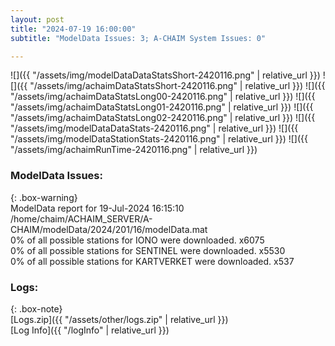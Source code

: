 ```yaml
---
layout: post
title: "2024-07-19 16:00:00"
subtitle: "ModelData Issues: 3; A-CHAIM System Issues: 0"

---
```


![]({{ "/assets/img/modelDataDataStatsShort-2420116.png" | relative_url }})
![]({{ "/assets/img/achaimDataStatsShort-2420116.png" | relative_url }})
![]({{ "/assets/img/achaimDataStatsLong00-2420116.png" | relative_url }})
![]({{ "/assets/img/achaimDataStatsLong01-2420116.png" | relative_url }})
![]({{ "/assets/img/achaimDataStatsLong02-2420116.png" | relative_url }})
![]({{ "/assets/img/modelDataDataStats-2420116.png" | relative_url }})
![]({{ "/assets/img/modelDataStationStats-2420116.png" | relative_url }})
![]({{ "/assets/img/achaimRunTime-2420116.png" | relative_url }})


### ModelData Issues:  
  
{: .box-warning}  
 ModelData report for 19-Jul-2024 16:15:10   
 /home/chaim/ACHAIM_SERVER/A-CHAIM/modelData/2024/201/16/modelData.mat   
 0% of all possible stations for IONO were downloaded. x6075   
 0% of all possible stations for SENTINEL were downloaded. x5530   
 0% of all possible stations for KARTVERKET were downloaded. x537   
  


### Logs:  
  
{: .box-note}  
[Logs.zip]({{ "/assets/other/logs.zip" | relative_url }})  
[Log Info]({{ "/logInfo" | relative_url }})  

